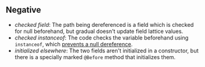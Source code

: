 Negative
--------

- _checked field_: The path being dereferenced is a field which is checked for
  null beforehand, but gradual doesn't update field lattice values.
- _checked instanceof_: The code checks the variable beforehand using
  `instanceof`, which [prevents a null dereference][instanceof].
- _initialized elsewhere_: The two fields aren't initialized in a constructor,
  but there is a specially marked `@Before` method that initializes them.

[instanceof]: https://stackoverflow.com/a/2950415/5044950
